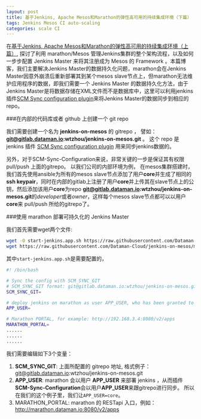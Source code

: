 ```yaml
---
layout: post
title: 基于Jenkins, Apache Mesos和Marathon的弹性高可用的持续集成环境（下篇）
tags: Jenkins Mesos CI auto-scaling
categories: scale CI
---
```


  在[基于Jenkins, Apache Mesos和Marathon的弹性高可用的持续集成环境（上篇）](http://vitan.github.io/scale/ci/2015/05/12/jenkins-on-mesos-1.html), 探讨了利用 marathon/Mesos 管理Jenkins集群的整个架构流程，以及如何一步步配置 Jenkins Master 来将其注册成为 Mesos 的 Framework 。本篇博客，我们主要解决Jenkins Master的数据持久化问题，marathon会在Jenkins Master因意外崩溃后重新部署其到某个mesos slave节点上，但marathon无法维护应用程序的数据，即我们需要一个 Jenkins Master 的数据持久化方法，由于Jenkins Master是将数据存储在XML文件而不是数据库中，这里可以利用jenkins插件[SCM Sync configuration plugin](https://wiki.jenkins-ci.org/display/JENKINS/SCM+Sync+configuration+plugin)来将Jenkins Master的数据同步到相应的repo。

###在内部的代码库或者 github 上创建一个 git repo

  我们需要创建一个名为 **jenkins-on-mesos** 的 gitrepo ， 譬如：**git@gitlab.dataman.io:wtzhou/jenkins-on-mesos.git** 。 这个 repo 是 jenkins 插件 [SCM Sync configuration plugin](https://wiki.jenkins-ci.org/display/JENKINS/SCM+Sync+configuration+plugin) 用来同步jenkins数据的。

  另外，对于SCM-Sync-Configuration来说，非常关键的一步是保证其有权限 pull/push 上面的gitrepo。 以我们公司的内部环境为例， 在mesos集群搭建时，我们首先使用ansible为所有的mesos slave节点添加了用户**core**并生成了相同的**ssh keypair**，同时在内部的gitlab上注册了用户**core**并上传其在slave节点上的公钥，然后添加该用户**core**为repo **git@gitlab.dataman.io:wtzhou/jenkins-on-mesos.git**的*developer*或者*owner*，这样每个mesos slave节点都可以以用户**core**来 pull/push 所给的gitrepo了。

###使用 marathon 部署可持久化的 Jenkins Master

  我们首先需要wget两个文件:

  ```bash
  wget -O start-jenkins.app.sh https://raw.githubusercontent.com/Dataman-Cloud/jenkins-on-mesos/master/start-jenkins.app.sh.template
  wget https://raw.githubusercontent.com/Dataman-Cloud/jenkins-on-mesos/master/marathon.json
  ```

其中``start-jenkins.app.sh``是需要配置的，

  ```bash
  #! /bin/bash

  # Sync the config with SCM_SYNC_GIT
  # SCM_SYNC_GIT format: git@gitlab.dataman.io:wtzhou/jenkins-on-mesos.git
  SCM_SYNC_GIT=

  # deploy jenkins on marathon as user APP_USER, who has been granted to pull/push repo SCM_SYNC_GIT
  APP_USER=

  # Marathon PORTAL, for example: http://192.168.3.4:8080/v2/apps
  MARATHON_PORTAL=
  ......
  ......
  ......
  ```

我们需要编辑如下3个变量：

  1. **SCM_SYNC_GIT**: 上面所配置的 gitrepo 地址, 格式例子： git@gitlab.dataman.io:wtzhou/jenkins-on-mesos.git
  2. **APP_USER**: marathon 会以用户 **APP_USER** 来部署 jenkins ，从而插件**SCM-Sync-Configuration**会以用户**APP_USER**来跟gitrepo进行同步。 所以在我们的这个例子里，我们让``APP_USER=core``。
  3. MARATHON_PORTAL: marathon 的 RESTapi 入口，例如： http://marathon.dataman.io:8080/v2/apps
